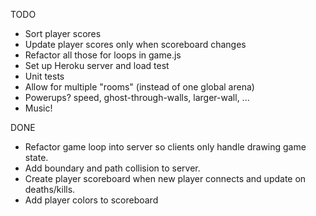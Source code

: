 TODO

* Sort player scores
* Update player scores only when scoreboard changes
* Refactor all those for loops in game.js
* Set up Heroku server and load test
* Unit tests
* Allow for multiple "rooms" (instead of one global arena)
* Powerups? speed, ghost-through-walls, larger-wall, ...
* Music!

DONE

* Refactor game loop into server so clients only handle drawing game state.
* Add boundary and path collision to server.
* Create player scoreboard when new player connects and update on deaths/kills.
* Add player colors to scoreboard
